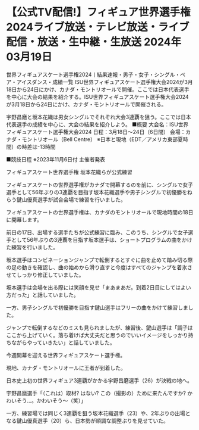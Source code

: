 <h1>【公式TV配信!】フィギュア世界選手権2024ライブ放送・テレビ放送・ライブ配信・放送・生中継・生放送 2024年03月19日</h1>
世界フィギュアスケート選手権2024丨結果速報・男子・女子・シングル・ペア・アイスダンス・成績一覧
ISU世界フィギュアスケート選手権大会2024が3月18日から24日にかけ、カナダ・モントリオールで開催。ここでは日本代表選手を中心に大会の結果を紹介する。ISU世界フィギュアスケート選手権大会2024が3月18日から24日にかけ、カナダ・モントリオールで開催される。

宇野昌磨と坂本花織は男女シングルでそれぞれ大会3連覇を狙う。ここでは日本代表選手の成績を中心に、大会の結果を紹介しよう。
■概要
大会名：ISU世界フィギュアスケート選手権大会2024
日程：3月18日〜24日（6日間）
会場：カナダ・モントリオール（Bell Centre）
※日本と現地（EDT／アメリカ東部夏時間）の時差は-13時間

■競技日程
※2023年11月6日付 主催者発表

フィギュアスケート世界選手権 坂本花織らが公式練習

フィギュアスケートの世界選手権がカナダで開幕するのを前に、シングルで女子選手として56年ぶりの3連覇を目指す坂本花織選手や男子シングルで初優勝をねらう鍵山優真選手が試合会場で練習を行いました。

フィギュアスケートの世界選手権は、カナダのモントリオールで現地時間の18日に開幕します。

前日の17日、出場する選手たちが公式練習に臨み、このうち、シングルで女子選手として56年ぶりの3連覇を目指す坂本選手は、ショートプログラムの曲をかけた練習を行いました。

坂本選手はコンビネーションジャンプで転倒するとすぐに曲を止めて踏み切る際の足の動きを確認し、曲の始めから滑り直すと今度はすべてのジャンプを着氷させてしっかり修正していました。

坂本選手は会場を出る際には笑顔を見せ「まあまあだ。到着2日目にしてはよい方だった」と話していました。

一方、男子シングルで初優勝を目指す鍵山選手はフリーの曲をかけて練習しました。

ジャンプで転倒するなどのミスも見られましたが、練習後、鍵山選手は「調子はここから上げていく。落ち着けば大丈夫だと思うのでいいイメージをしっかり持ちながらやっていきたい」と話していました。

今週開幕を迎える世界フィギュアスケート選手権。

現地、カナダ・モントリオールに王者が到着した。

日本史上初の世界フィギュア3連覇がかかる宇野昌磨選手（26）が決戦の地へ。

宇野昌磨選手「（これは）取材? はない? この（撮影の）ために来たんですか? かわいそう...。かわいそう～（笑）」

一方、練習場では同じく3連覇を狙う坂本花織選手（23）や、2年ぶりの出場となる鍵山優真選手（20）ら、日本勢が順調な調整ぶりを見せていた。
